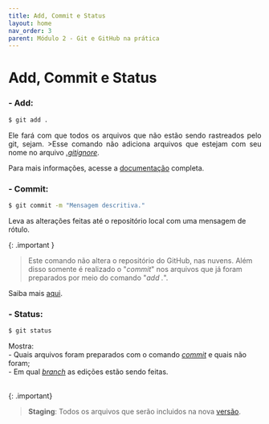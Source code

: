 ```yaml
---
title: Add, Commit e Status
layout: home
nav_order: 3
parent: Módulo 2 - Git e GitHub na prática
---
```


<h1>Add, Commit e Status</h1>

<h3 id = "add">- Add:</h3>

```bash
$ git add .
```

<p align = "justify">
Ele fará com que todos os arquivos que não estão sendo rastreados pelo git, sejam.
>Esse comando não adiciona arquivos que estejam com seu nome no arquivo <a href = "https://docs.github.com/pt/get-started/getting-started-with-git/ignoring-files"><i>.gitignore</i></a>.

Para mais informações, acesse a <a href = "https://docs.github.com/pt/repositories/working-with-files/managing-files/adding-a-file-to-a-repository">documentação</a> completa.
</p>


<h3 id = "commit">- Commit:</h3>

```bash
$ git commit -m "Mensagem descritiva."
```
<p>
Leva as alterações feitas até o repositório local com uma mensagem de rótulo.
</p>

{: .important }
>Este comando não altera o repositório do GitHub, nas nuvens. Além disso somente é realizado o "<i>commit</i>" nos arquivos que já foram preparados por meio do comando "<i>add .</i>".

<p align = "justify">
Saiba mais <a href = "https://docs.github.com/pt/pull-requests/committing-changes-to-your-project/creating-and-editing-commits/about-commits">aqui</a>.
</p>


<h3 id = "status">- Status:</h3>

``` bash
$ git status
```
<p>
Mostra:
<br>- Quais arquivos foram preparados com o comando <a href = "#commit"><i>commit</i></a> e quais não foram;
<br>- Em qual <a href = "https://wmpjrufg.github.io/GIT0001/002-2.html#branch"><i>branch</i></a> as edições estão sendo feitas.
<br><br>
</p>

{: .important}
><strong>Staging</strong>: Todos os arquivos que serão incluidos na nova <a href = "https://wmpjrufg.github.io/GIT0001/001-0.html
">versão</a>.